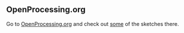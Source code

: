 ## OpenProcessing.org
Go to [OpenProcessing.org](http://www.openprocessing.org/) and check out [some](sketch/83298/) of the sketches there.